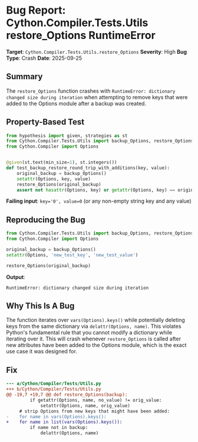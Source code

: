 # Bug Report: Cython.Compiler.Tests.Utils restore_Options RuntimeError

**Target**: `Cython.Compiler.Tests.Utils.restore_Options`
**Severity**: High
**Bug Type**: Crash
**Date**: 2025-09-25

## Summary

The `restore_Options` function crashes with `RuntimeError: dictionary changed size during iteration` when attempting to remove keys that were added to the Options module after a backup was created.

## Property-Based Test

```python
from hypothesis import given, strategies as st
from Cython.Compiler.Tests.Utils import backup_Options, restore_Options
from Cython.Compiler import Options


@given(st.text(min_size=1), st.integers())
def test_backup_restore_round_trip_with_additions(key, value):
    original_backup = backup_Options()
    setattr(Options, key, value)
    restore_Options(original_backup)
    assert not hasattr(Options, key) or getattr(Options, key) == original_backup.get(key)
```

**Failing input**: `key='0', value=0` (or any non-empty string key and any value)

## Reproducing the Bug

```python
from Cython.Compiler.Tests.Utils import backup_Options, restore_Options
from Cython.Compiler import Options

original_backup = backup_Options()
setattr(Options, 'new_test_key', 'new_test_value')

restore_Options(original_backup)
```

**Output**:
```
RuntimeError: dictionary changed size during iteration
```

## Why This Is A Bug

The function iterates over `vars(Options).keys()` while potentially deleting keys from the same dictionary via `delattr(Options, name)`. This violates Python's fundamental rule that you cannot modify a dictionary while iterating over it. This will crash whenever `restore_Options` is called after new attributes have been added to the Options module, which is the exact use case it was designed for.

## Fix

```diff
--- a/Cython/Compiler/Tests/Utils.py
+++ b/Cython/Compiler/Tests/Utils.py
@@ -19,7 +19,7 @@ def restore_Options(backup):
         if getattr(Options, name, no_value) != orig_value:
             setattr(Options, name, orig_value)
     # strip Options from new keys that might have been added:
-    for name in vars(Options).keys():
+    for name in list(vars(Options).keys()):
         if name not in backup:
             delattr(Options, name)
```